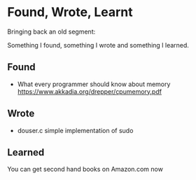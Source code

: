 Found, Wrote, Learnt
====================

Bringing back an old segment:

Something I found, something I wrote and something I learned.

Found
-----
* What every programmer should know about memory
   https://www.akkadia.org/drepper/cpumemory.pdf

Wrote
-----
* douser.c
   simple implementation of sudo

Learned
-------
You can get second hand books on Amazon.com now
